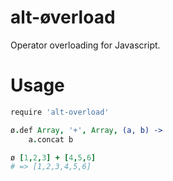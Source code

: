 # alt-øverload
Operator overloading for Javascript.

# Usage
```coffeescript
require 'alt-overload'

ø.def Array, '+', Array, (a, b) ->
    a.concat b

ø [1,2,3] + [4,5,6]
# => [1,2,3,4,5,6]
```
